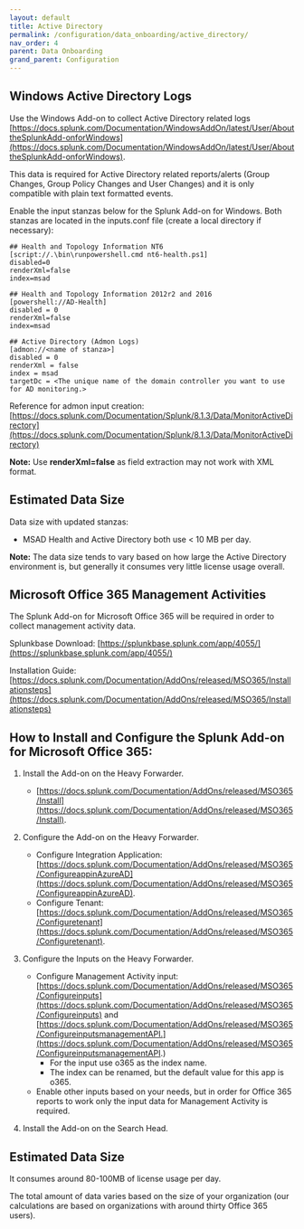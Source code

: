 ```yaml
---
layout: default
title: Active Directory
permalink: /configuration/data_onboarding/active_directory/
nav_order: 4
parent: Data Onboarding
grand_parent: Configuration
---
```



## **Windows Active Directory Logs**

Use the Windows Add-on to collect Active Directory related logs [https://docs.splunk.com/Documentation/WindowsAddOn/latest/User/AbouttheSplunkAdd-onforWindows](https://docs.splunk.com/Documentation/WindowsAddOn/latest/User/AbouttheSplunkAdd-onforWindows).  

This data is required for Active Directory related reports/alerts (Group Changes, Group Policy Changes and User Changes) and it is only compatible with plain text formatted events. 

Enable the input stanzas below for the Splunk Add-on for Windows. Both stanzas are located in the inputs.conf file (create a local directory if necessary): 

    ## Health and Topology Information NT6 
    [script://.\bin\runpowershell.cmd nt6-health.ps1] 
    disabled=0 
    renderXml=false 
    index=msad 

    ## Health and Topology Information 2012r2 and 2016 
    [powershell://AD-Health] 
    disabled = 0 
    renderXml=false 
    index=msad 

    ## Active Directory (Admon Logs) 
    [admon://<name of stanza>] 
    disabled = 0 
    renderXml = false 
    index = msad 
    targetDc = <The unique name of the domain controller you want to use for AD monitoring.> 

Reference for admon input creation:[https://docs.splunk.com/Documentation/Splunk/8.1.3/Data/MonitorActiveDirectory](https://docs.splunk.com/Documentation/Splunk/8.1.3/Data/MonitorActiveDirectory) 

**Note:** Use **renderXml=false** as field extraction may not work with XML format.

## Estimated Data Size
Data size with updated stanzas: 

* MSAD Health and Active Directory both use < 10 MB per day. 

**Note:** The data size tends to vary based on how large the Active Directory environment is, but generally it consumes very little license usage overall.

## **Microsoft Office 365 Management Activities**

The Splunk Add-on for Microsoft Office 365 will be required in order to collect management activity data. 

Splunkbase Download: 
[https://splunkbase.splunk.com/app/4055/](https://splunkbase.splunk.com/app/4055/) 

Installation Guide: 
[https://docs.splunk.com/Documentation/AddOns/released/MSO365/Installationsteps](https://docs.splunk.com/Documentation/AddOns/released/MSO365/Installationsteps) 

## How to Install and Configure the Splunk Add-on for Microsoft Office 365: 

1. Install the Add-on on the Heavy Forwarder. 
    * [https://docs.splunk.com/Documentation/AddOns/released/MSO365/Install](https://docs.splunk.com/Documentation/AddOns/released/MSO365/Install). 

2. Configure the Add-on on the Heavy Forwarder. 
    * Configure Integration Application: [https://docs.splunk.com/Documentation/AddOns/released/MSO365/ConfigureappinAzureAD](https://docs.splunk.com/Documentation/AddOns/released/MSO365/ConfigureappinAzureAD). 
    * Configure Tenant: [https://docs.splunk.com/Documentation/AddOns/released/MSO365/Configuretenant](https://docs.splunk.com/Documentation/AddOns/released/MSO365/Configuretenant). 

3. Configure the Inputs on the Heavy Forwarder. 
    * Configure Management Activity input: [https://docs.splunk.com/Documentation/AddOns/released/MSO365/Configureinputs](https://docs.splunk.com/Documentation/AddOns/released/MSO365/Configureinputs) and [https://docs.splunk.com/Documentation/AddOns/released/MSO365/ConfigureinputsmanagementAPI.](https://docs.splunk.com/Documentation/AddOns/released/MSO365/ConfigureinputsmanagementAPI.) 
        * For the input use o365 as the index name.  
        * The index can be renamed, but the default value for this app is o365. 
    * Enable other inputs based on your needs, but in order for Office 365 reports to work only the input data for Management Activity is required. 

4. Install the Add-on on the Search Head. 

## Estimated Data Size
It consumes around 80-100MB of license usage per day. 

The total amount of data varies based on the size of your organization (our calculations are based on organizations with around thirty Office 365 users).
